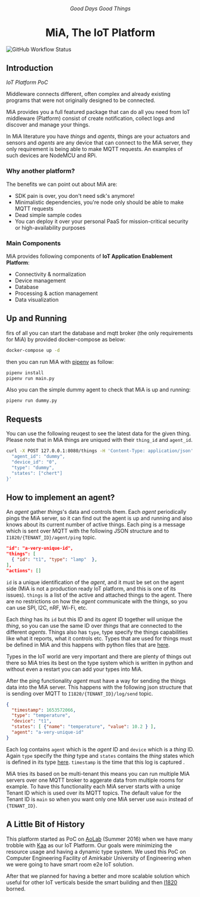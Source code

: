 <h6 align="center">Good Days Good Things</h6>
<h1 align="center">MiA, The IoT Platform</h1>

![GitHub Workflow Status](https://img.shields.io/github/workflow/status/I1820/mia/ci?label=ci&logo=github&style=for-the-badge)
  
## Introduction

_IoT Platform PoC_

Middleware connects different, often complex and already existing
programs that were not originally designed to be connected.

MiA provides you a full featured package
that can do all you need from IoT middleware (Platform) consist of create notification,
collect logs and discover and manage your things.

In MiA literature you have _things_ and _agents_, things are your actuators and
sensors and _agents_ are any device that can connect to the MiA server,
they only requirement is being able to make MQTT requests. An examples of such
devices are NodeMCU and RPi.

### Why another platform?

The benefits we can point out about MiA are:

- SDK pain is over, you don't need sdk's anymore!
- Minimalistic dependencies, you're node only should be able to make MQTT
  requests
- Dead simple sample codes
- You can deploy it over your personal PaaS for mission-critical security or high-availability purposes

### Main Components

MiA provides following components of **IoT Application Enablement Platform**:

- Connectivity & normalization
- Device management
- Database
- Processing & action management
- Data visualization

## Up and Running

firs of all you can start the database and mqtt broker (the only requirements for MiA) by provided docker-compose as below:

```sh
docker-compose up -d
```

then you can run MiA with [pipenv](https://pipenv.pypa.io/en/latest/#) as follow:

```sh
pipenv install
pipenv run main.py
```

Also you can the simple dummy agent to check that MiA is up and running:

```
pipenv run dummy.py
```

## Requests

You can use the following reuqest to see the latest data for the given thing.
Please note that in MiA things are uniqued with their `thing_id` and `agent_id`.

```sh
curl -X POST 127.0.0.1:8080/things -H 'Content-Type: application/json' -d '{
  "agent_id": "dummy",
  "device_id": "0",
  "type": "dummy",
  "states": ["chert"]
}'
```

## How to implement an agent?

An _agent_ gather _things_'s data and controls them. Each _agent_ periodically pings the MiA server, so it can find out the agent is up and running and also knows about its current number of active things. Each ping is a message which is sent over MQTT with the following JSON structure and to `I1820/{TENANT_ID}/agent/ping` topic.

```json
"id": "a-very-unique-id",
"things": [
  { "id": "t1", "type": "lamp"  },
],
"actions": []
```

`id` is a unique identification of the _agent_, and it must be set on the agent side (MiA is not a production ready IoT platform, and this is one of its issues). `things` is a list of the active and attached things to the agent. There are no restrictions on how the _agent_ communicate with the things, so you can use SPI, I2C, nRF, Wi-Fi, etc.

Each _thing_ has its `id` but this ID and its _agent_ ID together will unique the _thing_, so you can use the same ID over _things_ that are connected to the different _agents_. Things also has `type`, type specify the things capabilities like what it reports, what it controls etc. Types that are used for things must be defined in MiA and this happens with python files that are [here](https://github.com/I1820/mia/tree/main/I1820/things/models).

Types in the IoT world are very important and there are plenty of things out there so MiA tries its best on the type system which is written in python and without even a restart you can add your types into MiA.

After the ping functionality _agent_ must have a way for sending the things data into the MiA server. This happens with the following json structure that is sending over MQTT to `I1820/{TENANT_ID}/log/send` topic.

```json
{
  "timestamp": 1653572066,
  "type": "temperature",
  "device": "t1",
  "states": [ {"name": "temperature", "value": 10.2 } ],
  "agent": "a-very-unique-id"
}
```

Each log contains `agent` which is the _agent_ ID and `device` which is a _thing_ ID. Again `type` specify the _thing_ type and `states` contains the _thing_ states which is defined in its type [here](https://github.com/I1820/mia/tree/main/I1820/things/models). `timestamp` is the time that this log is captured .

MiA tries its based on be multi-tenant this means you can run multiple MiA servers over one MQTT broker to aggerate data from multiple rooms for example. To have this functionality each MiA server starts with a uniqe Tenant ID which is used over its MQTT topics. The default value for the Tenant ID is `main` so when you want only one MiA server use `main` instead of `{TENANT_ID}`.

## A Little Bit of History

This platform started as PoC on [AoLab](https://github.com/AoLab) (Summer 2016) when we have many trobble with [Kaa](https://github.com/kaaproject) as our IoT Platform. Our goals were minimizing the resource usage and having a dynamic type system. We used this PoC on Computer Engineering Facility of Amirkabir University of Engineering when we were going to have smart room e2e IoT solution.

After that we planned for having a better and more scalable solution which useful for other IoT verticals beside the smart building and then [I1820](https://github.com/I1820/I1820) borned.
